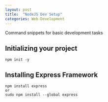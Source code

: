 ```yaml
---
layout: post
title:  "NodeJS Dev Setup"
categories: Web-Development
---
```


Command snippets for basic development tasks

## Initializing your project
```
npm init -y
```

## Installing Express Framework
```
npm install express
or
sudo npm install --global express
```
